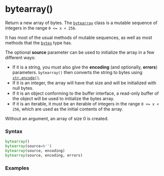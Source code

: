 # bytearray()

Return a new array of bytes. The [`bytearray`](/built-in-types/bytearray.md) class is a mutable sequence of integers in the range `0 <= x < 256`.

It has most of the usual methods of mutable sequences, as well as most methods that the [`bytes`](/built-in-types/bytes.md) type has.

The optional **source** parameter can be used to initialize the array in a few different ways:

- If it is a string, you must also give the **encoding** (and optionally, **errors**) parameters. `bytearray()` then converts the string to bytes using [`str.encode()`](/built-in-types/str?id=strencode).
- If it is an integer, the array will have that size and will be initialized with null bytes.
- If it is an object conforming to the buffer interface, a read-only buffer of the object will be used to initialize the bytes array.
- If it is an iterable, it must be an iterable of integers in the range `0 <= x < 256`, which are used as the initial contents of the array.

Without an argument, an array of size 0 is created.

### Syntax

```python
bytearray()
bytearray(source=b'')
bytearray(source, encoding)
bytearray(source, encoding, errors)
```

### Examples

```python

```
